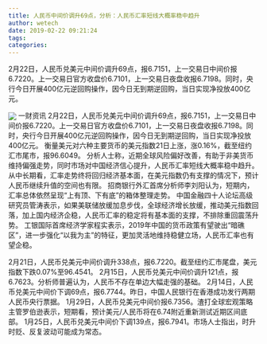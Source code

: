 ```yaml
---
title: 人民币中间价调升69点，分析：人民币汇率短线大概率稳中趋升
author: wetech
date: 2019-02-22 09:21:24
tags: 
categories: 
---
```

2月22日，人民币兑美元中间价调升69点，报6.7151，上一交易日中间价报6.7220。上一交易日官方收盘价6.7101，上一交易日夜盘收报6.7198。同时，央行今日开展400亿元逆回购操作，因今日无到期逆回购，当日实现净投放400亿元。
<!-- more -->
<img align="center" border="0" src="https://imgcdn.yicai.com/uppics/images/2019/02/64736ca01943b7a3e15ab6677d879baa.jpg" />
一财资讯
2月22日，人民币兑美元中间价调升69点，报6.7151，上一交易日中间价报6.7220。上一交易日官方收盘价6.7101，上一交易日夜盘收报6.7198。同时，央行今日开展400亿元逆回购操作，因今日无到期逆回购，当日实现净投放400亿元。
衡量美元对六种主要货币的美元指数21日上涨，涨0.16%，截至纽约汇市尾市，报96.6049。
分析人士称，近期全球风险偏好改善，有助于非美货币维持偏强走势，同时市场对中国经济信心提升，人民币汇率短线大概率稳中趋升。从中长期看，汇率走势终将回归经济基本面，在美元指数仍有支撑的情况下，预计人民币继续升值的空间也有限。
招商银行外汇首席分析师李刘阳认为，短期内，汇率总体依然呈现“上有顶、下有底”的箱体整理走势。
中国金融四十人论坛高级研究员管涛表示，如果美联储放缓加息步伐，全球经济增长放缓，推动美元指数回落，加上国内经济企稳，人民币汇率的稳定将有基本面的支撑，不排除重回震荡升势。
工银国际首席经济学家程实表示，2019年中国的货币政策有望驶出“暗礁区”，进一步强化“以我为主”的特征，更加灵活地维持稳健立场，人民币汇率也有望企稳。
 
 
2月21日，人民币兑美元中间价调升338点，报6.7220。截至纽约汇市尾盘，美元指数下跌0.07%至96.4541。
2月15日，人民币兑美元中间价调升121点，报6.7623。分析师普遍认为，人民币不存在单边大幅走强的基础。
2月14日，人民币兑美元中间价下调69点，报6.7744。昨日，中国人民银行在香港成功发行两期人民币央行票据。
1月29日，人民币兑美元中间价报6.7356。渣打全球宏观策略主管罗伯逊表示，短期看，预计美元/人民币将在6.74附近重新测试近期区间底部。
1月25日，人民币兑美元中间价下调139点，报6.7941。市场人士指出，时升时贬、反复波动可能成为常态。
